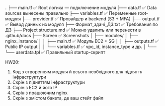 .
├── main.tf                    ✅ Root логика — подключение модуля
├── data.tf                    ✅ Data sources вынесены правильно
├── variables.tf               ✅ Переменные root-модуля
├── provider.tf                ✅ Провайдер и backend (S3 + MFA)
├── output.tf                  ✅ Вывод данных из модуля
├── Формат_здачі_ДЗ.txt        ✅ Требования по ДЗ
├── Project structure.md       ✅ Можно удалить или перенести в .github/docs
├── Screen                     ✅ Screenshots
│
├── modules/
│   ├── nginx_instance/
│   │   ├── main.tf            ✅ Модуль EC2 + SG
│   │   ├── outputs.tf         ✅ Public IP output
│   │   └── variables.tf       ✅ vpc_id, instance_type и др.
│   └── └── userdata.tpl       ✅ Правильный startup-скрипт

HW20:
1. Код з створенням модуля й всього необхідного для підняття інфраструктури
2. Скрін з підняттям інфраструктури
3. Скрін з EC2 й його IP
4. Cкрін з працюючим nginx
5. Скрін з змістом бакета, де ваш стейт файл